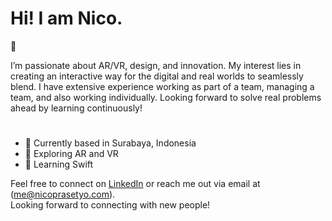 # Hi! I am Nico.
👋

I’m passionate about AR/VR, design, and innovation. My interest lies in creating an interactive way for the digital and real worlds to seamlessly blend. I have extensive experience working as part of a team, managing a team, and also working individually. Looking forward to solve real problems ahead by learning continuously!

#

- 📍 Currently based in Surabaya, Indonesia
- 🔭 Exploring AR and VR
- 🌱 Learning Swift

Feel free to connect on [LinkedIn](www.linkedin.com/in/nicoprasetyo) or reach me out via email at (me@nicoprasetyo.com). <br>
Looking forward to connecting with new people!


<!--
**nizikai/nizikai** is a ✨ _special_ ✨ repository because its `README.md` (this file) appears on your GitHub profile.

Here are some ideas to get you started:

- 🔭 I’m currently working on ...
- 🌱 I’m currently learning ...
- 👯 I’m looking to collaborate on ...
- 🤔 I’m looking for help with ...
- 💬 Ask me about ...
- 📫 How to reach me: ...
- 😄 Pronouns: ...
- ⚡ Fun fact: ...
-->

